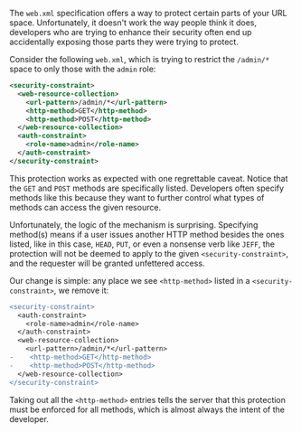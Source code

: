 The `web.xml` specification offers a way to protect certain parts of your URL space. Unfortunately, it doesn't work the way people think it does, developers who are trying to enhance their security often end up accidentally exposing those parts they were trying to protect.

Consider the following `web.xml`, which is trying to restrict the `/admin/*` space to only those with the `admin` role:
```xml
<security-constraint>
  <web-resource-collection>
    <url-pattern>/admin/*</url-pattern>
    <http-method>GET</http-method>
    <http-method>POST</http-method>
  </web-resource-collection>
  <auth-constraint>
    <role-name>admin</role-name>
  </auth-constraint>
</security-constraint>
```

This protection works as expected with one regrettable caveat. Notice that the `GET` and `POST` methods are specifically listed. Developers often specify methods like this because they want to further control what types of methods can access the given resource.

Unfortunately, the logic of the mechanism is surprising. Specifying method(s) means if a user issues another HTTP method besides the ones listed, like in this case, `HEAD`, `PUT`, or even a nonsense verb like `JEFF`, the protection will not be deemed to apply to the given `<security-constraint>`, and the requester will be granted unfettered access.

Our change is simple: any place we see `<http-method>` listed in a `<security-constraint>`, we remove it:

```diff
<security-constraint>
  <auth-constraint>
    <role-name>admin</role-name>
  </auth-constraint>
  <web-resource-collection>
    <url-pattern>/admin/*</url-pattern>
-    <http-method>GET</http-method>
-    <http-method>POST</http-method>
  </web-resource-collection>
</security-constraint>
```

Taking out all the `<http-method>` entries tells the server that this protection must be enforced for all methods, which is almost always the intent of the developer.

